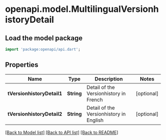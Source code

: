 # openapi.model.MultilingualVersionhistoryDetail

## Load the model package
```dart
import 'package:openapi/api.dart';
```

## Properties
Name | Type | Description | Notes
------------ | ------------- | ------------- | -------------
**tVersionhistoryDetail1** | **String** | Detail of the Versionhistory in French | [optional] 
**tVersionhistoryDetail2** | **String** | Detail of the Versionhistory in English | [optional] 

[[Back to Model list]](../README.md#documentation-for-models) [[Back to API list]](../README.md#documentation-for-api-endpoints) [[Back to README]](../README.md)


